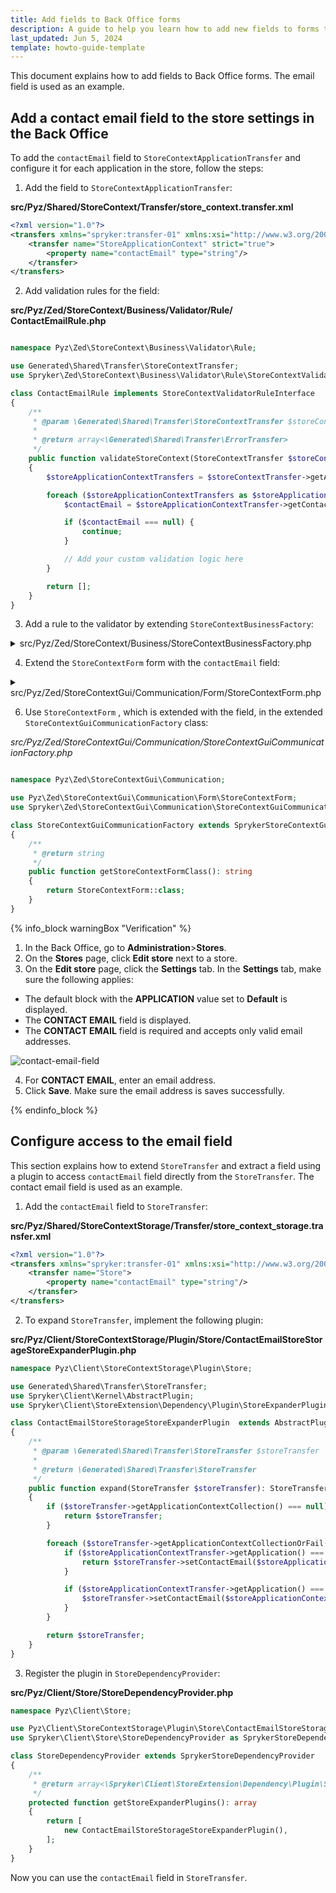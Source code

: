 ```yaml
---
title: Add fields to Back Office forms
description: A guide to help you learn how to add new fields to forms that are used within the Spryker Cloud Commerce OS Back Office.
last_updated: Jun 5, 2024
template: howto-guide-template
---
```


This document explains how to add fields to Back Office forms. The email field is used as an example.

## Add a contact email field to the store settings in the Back Office

To add the `contactEmail` field to `StoreContextApplicationTransfer` and configure it for each application in the store, follow the steps:

1. Add the field to `StoreContextApplicationTransfer`:

**src/Pyz/Shared/StoreContext/Transfer/store_context.transfer.xml**

```xml
<?xml version="1.0"?>
<transfers xmlns="spryker:transfer-01" xmlns:xsi="http://www.w3.org/2001/XMLSchema-instance" xsi:schemaLocation="spryker:transfer-01 http://static.spryker.com/transfer-01.xsd">
    <transfer name="StoreApplicationContext" strict="true">
        <property name="contactEmail" type="string"/>
    </transfer>
</transfers>

```

2. Add validation rules for the field:

**src/Pyz/Zed/StoreContext/Business/Validator/Rule/СontactEmailRule.php**

```php

namespace Pyz\Zed\StoreContext\Business\Validator\Rule;

use Generated\Shared\Transfer\StoreContextTransfer;
use Spryker\Zed\StoreContext\Business\Validator\Rule\StoreContextValidatorRuleInterface;

class СontactEmailRule implements StoreContextValidatorRuleInterface
{
    /**
     * @param \Generated\Shared\Transfer\StoreContextTransfer $storeContextTransfer
     *
     * @return array<\Generated\Shared\Transfer\ErrorTransfer>
     */
    public function validateStoreContext(StoreContextTransfer $storeContextTransfer): array
    {
        $storeApplicationContextTransfers = $storeContextTransfer->getApplicationContextCollectionOrFail()->getApplicationContexts();

        foreach ($storeApplicationContextTransfers as $storeApplicationContextTransfer) {
            $contactEmail = $storeApplicationContextTransfer->getContactEmail();

            if ($contactEmail === null) {
                continue;
            }

            // Add your custom validation logic here
        }

        return [];
    }
}

```

3. Add a rule to the validator by extending `StoreContextBusinessFactory`:

<details>
<summary>src/Pyz/Zed/StoreContext/Business/StoreContextBusinessFactory.php</summary>

```php
namespace Pyz\Zed\StoreContext\Business;

use Pyz\Zed\StoreContext\Business\Validator\Rule\СontactEmailRule;
use Spryker\Zed\StoreContext\Business\StoreContextBusinessFactory as SprykerStoreContextBusinessFactory;
use Spryker\Zed\StoreContext\Business\Validator\Rule\StoreContextValidatorRuleInterface;

class StoreContextBusinessFactory extends SprykerStoreContextBusinessFactory
{
    /**
     * @return \Spryker\Zed\StoreContext\Business\Validator\Rule\StoreContextValidatorRuleInterface
     */
    public function createСontactEmailRule(): StoreContextValidatorRuleInterface
    {
        return new СontactEmailRule();
    }

    /**
     * @return array<\Spryker\Zed\StoreContext\Business\Validator\Rule\StoreContextValidatorRuleInterface>
     */
    public function getDefaultValidatorRules(): array
    {
        $rules = parent::getDefaultValidatorRules();

        $rules[] = $this->createСontactEmailRule();

        return $rules;
    }

    /**
     * @return array<\Spryker\Zed\StoreContext\Business\Validator\Rule\StoreContextValidatorRuleInterface>
     */
    public function getCreateValidatorRules(): array
    {
        $rules = parent::getDefaultValidatorRules();

        $rules[] = $this->createСontactEmailRule();

        return $rules;
    }

    /**
     * @return array<\Spryker\Zed\StoreContext\Business\Validator\Rule\StoreContextValidatorRuleInterface>
     */
    public function getUpdateValidatorRules(): array
    {
        $rules = parent::getDefaultValidatorRules();

        $rules[] = $this->createСontactEmailRule();

        return $rules;
    }
}
```

</details>


4. Extend the `StoreContextForm` form with the `contactEmail` field:

<details>
<summary>src/Pyz/Zed/StoreContextGui/Communication/Form/StoreContextForm.php</summary>

```php

namespace Pyz\Zed\StoreContextGui\Communication\Form;

use Spryker\Zed\StoreContextGui\Communication\Form\StoreContextForm as SprykerStoreContextForm;
use Symfony\Component\Form\Extension\Core\Type\EmailType;
use Symfony\Component\Form\FormBuilderInterface;
use Symfony\Component\Validator\Constraints\Email;
use Symfony\Component\Validator\Constraints\NotBlank;

class StoreContextForm extends SprykerStoreContextForm
{
    /**
     * @var string
     */
    protected const FIELD_SUPPORT_CONTACT_EMAIL = 'contactEmail';

    /**
     * @param \Symfony\Component\Form\FormBuilderInterface $builder
     * @param array<string, mixed> $options
     *
     * @return void
     */
    public function buildForm(FormBuilderInterface $builder, array $options): void
    {
        parent::buildForm($builder, $options);

        $this->addContactEmailField($builder, $options);
    }

    /**
     * @param \Symfony\Component\Form\FormBuilderInterface $builder
     * @param array<string, mixed> $options
     *
     * @return \Spryker\Zed\StoreContextGui\Communication\Form\StoreContextForm
     */
    protected function addContactEmailField(FormBuilderInterface $builder, array $options)
    {
        $builder
            ->add(static::FIELD_SUPPORT_CONTACT_EMAIL, EmailType::class, [
                'label' => 'Contact Email',
                'constraints' => $this->createEmailConstraints(),
            ]);

        return $this;
    }

    /**
     * @return array
     */
    protected function createEmailConstraints(): array
    {
        return  [
            new Email(),
        ];
    }
}

```

</details>

6. Use `StoreContextForm` , which is extended with the field, in the extended `StoreContextGuiCommunicationFactory` class:

*src/Pyz/Zed/StoreContextGui/Communication/StoreContextGuiCommunicationFactory.php*

```php

namespace Pyz\Zed\StoreContextGui\Communication;

use Pyz\Zed\StoreContextGui\Communication\Form\StoreContextForm;
use Spryker\Zed\StoreContextGui\Communication\StoreContextGuiCommunicationFactory as SprykerStoreContextGuiCommunicationFactory;

class StoreContextGuiCommunicationFactory extends SprykerStoreContextGuiCommunicationFactory
{
    /**
     * @return string
     */
    public function getStoreContextFormClass(): string
    {
        return StoreContextForm::class;
    }
}
```


{% info_block warningBox "Verification" %}

1. In the Back Office, go to **Administration**>**Stores**.
2. On the **Stores** page, click **Edit store** next to a store.
3. On the **Edit store** page, click the **Settings** tab.
In the **Settings** tab, make sure the following applies:
- The default block with the **APPLICATION** value set to **Default** is displayed.
- The **CONTACT EMAIL** field is displayed.
- The **CONTACT EMAIL** field is required and accepts only valid email addresses.

![contact-email-field](https://spryker.s3.eu-central-1.amazonaws.com/docs/pbc/all/dynamic-multistore/base-shop/add-fields-to-back-office-forms.md/contact-email-field.png)

4. For **CONTACT EMAIL**, enter an email address.
5. Click **Save**.
  Make sure the email address is saves successfully.




{% endinfo_block %}



## Configure access to the email field

This section explains how to extend `StoreTransfer` and extract a field using a plugin to access `contactEmail` field directly from the `StoreTransfer`. The contact email field is used as an example.

1. Add the `contactEmail` field to `StoreTransfer`:

**src/Pyz/Shared/StoreContextStorage/Transfer/store_context_storage.transfer.xml**

```xml
<?xml version="1.0"?>
<transfers xmlns="spryker:transfer-01" xmlns:xsi="http://www.w3.org/2001/XMLSchema-instance" xsi:schemaLocation="spryker:transfer-01 http://static.spryker.com/transfer-01.xsd">
    <transfer name="Store">
        <property name="contactEmail" type="string"/>
    </transfer>
</transfers>


```

2. To expand `StoreTransfer`, implement the following plugin:

**src/Pyz/Client/StoreContextStorage/Plugin/Store/ContactEmailStoreStorageStoreExpanderPlugin.php**

```php
namespace Pyz\Client\StoreContextStorage\Plugin\Store;

use Generated\Shared\Transfer\StoreTransfer;
use Spryker\Client\Kernel\AbstractPlugin;
use Spryker\Client\StoreExtension\Dependency\Plugin\StoreExpanderPluginInterface;

class ContactEmailStoreStorageStoreExpanderPlugin  extends AbstractPlugin implements StoreExpanderPluginInterface
{
    /**
     * @param \Generated\Shared\Transfer\StoreTransfer $storeTransfer
     *
     * @return \Generated\Shared\Transfer\StoreTransfer
     */
    public function expand(StoreTransfer $storeTransfer): StoreTransfer
    {
        if ($storeTransfer->getApplicationContextCollection() === null) {
            return $storeTransfer;
        }

        foreach ($storeTransfer->getApplicationContextCollectionOrFail()->getApplicationContexts() as $storeApplicationContextTransfer) {
            if ($storeApplicationContextTransfer->getApplication() === APPLICATION && $storeApplicationContextTransfer->getContactEmail() !== null) {
                return $storeTransfer->setContactEmail($storeApplicationContextTransfer->getContactEmail());
            }

            if ($storeApplicationContextTransfer->getApplication() === null) {
                $storeTransfer->setContactEmail($storeApplicationContextTransfer->getContactEmail());
            }
        }

        return $storeTransfer;
    }
}


```

3. Register the plugin in `StoreDependencyProvider`:

**src/Pyz/Client/Store/StoreDependencyProvider.php**

```php
namespace Pyz\Client\Store;

use Pyz\Client\StoreContextStorage\Plugin\Store\ContactEmailStoreStorageStoreExpanderPlugin;
use Spryker\Client\Store\StoreDependencyProvider as SprykerStoreDependencyProvider;

class StoreDependencyProvider extends SprykerStoreDependencyProvider
{
    /**
     * @return array<\Spryker\Client\StoreExtension\Dependency\Plugin\StoreExpanderPluginInterface>
     */
    protected function getStoreExpanderPlugins(): array
    {
        return [
            new ContactEmailStoreStorageStoreExpanderPlugin(),
        ];
    }
}

```

Now you can use the `contactEmail` field in `StoreTransfer`.

